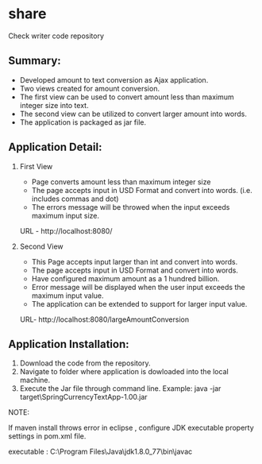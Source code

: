# share

Check writer code repository

Summary:
------------------------
- Developed amount to text conversion as Ajax application. 
- Two views created for amount conversion.
- The first view can be used to convert amount less than maximum integer size into text. 
- The second view can be utilized to convert larger amount into words. 
- The application is packaged as jar file.

Application Detail:
------------------------

1.	First View
       
       - Page converts amount less than maximum integer size
       - The page accepts input in USD Format and convert into words. (i.e. includes commas and dot)
       - The errors message will be throwed when the input exceeds maximum input size.
       
       URL - http://localhost:8080/

2.  Second View         

       - This Page accepts input larger than int and convert into words.
       - The page accepts input in USD Format and convert into words.
       - Have configured maximum amount as a 1 hundred billion. 
       - Error message will be displayed when the user input exceeds the maximum input value.
       - The application can be extended to support for larger input value.
       
       URL- http://localhost:8080/largeAmountConversion
       
 Application Installation:
 -------------------------
 1) Download the code from the repository.
 2) Navigate to folder where application is dowloaded into the local machine.
 3) Execute the Jar file through command line.
   Example: 
      java -jar target\SpringCurrencyTextApp-1.00.jar
      
   NOTE:
   
   If maven install throws error in eclipse , configure JDK executable property settings in pom.xml file.
   
   executable : C:\Program Files\Java\jdk1.8.0_77\bin\javac
   
     
